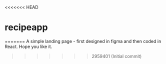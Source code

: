 <<<<<<< HEAD
# recipeapp
=======
A simple landing page - first designed in figma and then coded in React. Hope you like it.
>>>>>>> 2959401 (Initial commit)
